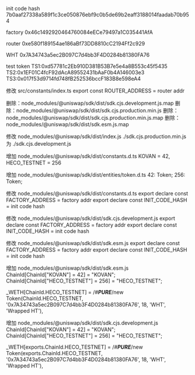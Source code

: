 init code hash
7b0aaf27338a589f1c3ce050876ebf9c0b5de69b2eaff3188014faadab70b954

factory
0x46c1492920464760084eECe79497a1C035441AfA

router
0xe580f189154ae186aBf73DD8810cC2194Ff2c929

WHT
0x7A34743a5ec2B097C7d4bb3F4D0284b81380FA76

test token
TS1:0xd57781c2Eb910D381B53B7e5e4a8B553c45f5435
TS2:0x1EF01C4fcF92dAcA89552431bAaF0b4A146003e3
TS3:0x017f53d9714fd748fB252536bccF183B8e598eA4


修改
src/constants/index.ts
export const ROUTER_ADDRESS = router addr

删除：node_modules/@uniswap/sdk/dist/sdk.cjs.development.js.map
删除：node_modules/@uniswap/sdk/dist/sdk.cjs.production.min.js
删除：node_modules/@uniswap/sdk/dist/sdk.cjs.production.min.js.map
删除：node_modules/@uniswap/sdk/dist/sdk.esm.js.map

修改
node_modules/@uniswap/sdk/dist/index.js
./sdk.cjs.production.min.js 为 ./sdk.cjs.development.js

增加
node_modules/@uniswap/sdk/dist/constants.d.ts
KOVAN = 42,
HECO_TESTNET = 256

增加
node_modules/@uniswap/sdk/dist/entities/token.d.ts
42: Token;
256: Token;

修改
node_modules/@uniswap/sdk/dist/constants.d.ts
export declare const FACTORY_ADDRESS = factory addr
export declare const INIT_CODE_HASH = init code hash

修改
node_modules/@uniswap/sdk/dist/sdk.cjs.development.js
export declare const FACTORY_ADDRESS = factory addr
export declare const INIT_CODE_HASH = init code hash

修改
node_modules/@uniswap/sdk/dist/sdk.esm.js
export declare const FACTORY_ADDRESS = factory addr
export declare const INIT_CODE_HASH = init code hash

增加
node_modules/@uniswap/sdk/dist/sdk.esm.js
ChainId[ChainId["KOVAN"] = 42] = "KOVAN";
ChainId[ChainId["HECO_TESTNET"] = 256] = "HECO_TESTNET";

_WETH[ChainId.HECO_TESTNET] = /*#__PURE__*/new Token(ChainId.HECO_TESTNET, '0x7A34743a5ec2B097C7d4bb3F4D0284b81380FA76', 18, 'WHT', 'Wrapped HT'),

增加
node_modules/@uniswap/sdk/dist/sdk.cjs.development.js
ChainId[ChainId["KOVAN"] = 42] = "KOVAN";
ChainId[ChainId["HECO_TESTNET"] = 256] = "HECO_TESTNET";

_WETH[exports.ChainId.HECO_TESTNET] = /*#__PURE__*/new Token(exports.ChainId.HECO_TESTNET, '0x7A34743a5ec2B097C7d4bb3F4D0284b81380FA76', 18, 'WHT', 'Wrapped HT'),
